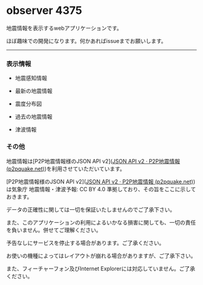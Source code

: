 # observer 4375

地震情報を表示するwebアプリケーションです。

ほぼ趣味での開発になります。何かあればissueまでお願いします。

---

### 表示情報

- 地震感知情報

- 最新の地震情報

- 震度分布図

- 過去の地震情報

- 津波情報



### その他

地震情報は[P2P地震情報様のJSON API v2]([JSON API v2 · P2P地震情報 (p2pquake.net)](https://www.p2pquake.net/json_api_v2/#menu))を利用させていただいています。

[P2P地震情報様のJSON API v2]([JSON API v2 · P2P地震情報 (p2pquake.net)](https://www.p2pquake.net/json_api_v2/#menu))は気象庁 地震情報・津波予報: CC BY 4.0 準拠しており、その旨をここに示しておきます。



データの正確性に関しては一切を保証いたしませんのでご了承下さい。

また、このアプリケーションの利用によるいかなる損害に関しても、一切の責任を負いません。併せてご理解ください。

予告なしにサービスを停止する場合があります。ご了承ください。



お使いの機種によってはレイアウトが崩れる場合がありますが、ご了承下さい。

また、フィーチャーフォン及びInternet Explorerには対応していません。ご了承ください。


